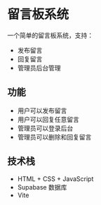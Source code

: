 # 留言板系统

一个简单的留言板系统，支持：
- 发布留言
- 回复留言
- 管理员后台管理

## 功能
- 用户可以发布留言
- 用户可以回复任意留言
- 管理员可以登录后台
- 管理员可以删除和回复留言

## 技术栈
- HTML + CSS + JavaScript
- Supabase 数据库
- Vite